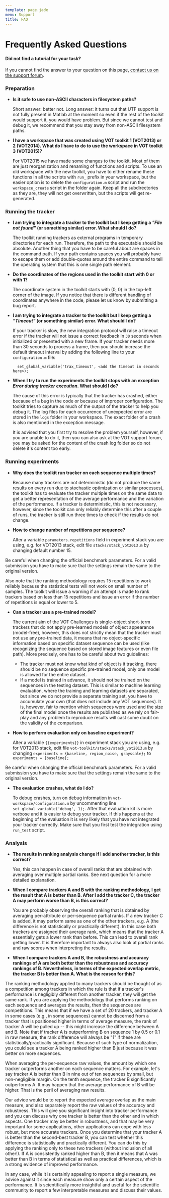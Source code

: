 ```yaml
---
template: page.jade
menu: Support
title: FAQ
---
```


# Frequently Asked Questions

<div class="alert alert-info" role="alert">
<div class="icon-left"><i class="glyphicon glyphicon-question-sign hugeicon"></i> </div>
<h4>Did not find a tutorial for your task?</h4>

If you cannot find the answer to your question on this page, <a href="https://groups.google.com/forum/?hl=en#!forum/votchallenge-help"> contact us on the support forum</a>.
</div>

### Preparation

- **Is it safe to use non-ASCII characters in filesystem paths?**

   Short answer: better not. Long answer: it turns out that UTF support is not fully present in Matlab at the moment so even if the rest of the toolkit would support it, you would have problem. But since we cannot test and debug it, we recommend that you stay away from non-ASCII filesystem paths.

- **I have a workspace that was created using VOT toolkit 1 (VOT2013) or 2 (VOT2014). What do I have to do to use the workspace in VOT toolkit 3 (VOT2015)?**

   For VOT2015 we have made some changes to the toolkit. Most of them are just reorganization and renaming of functions and scripts. To use an old workspace with the new toolkit, you have to either rename these functions in all the scripts with `run_` prefix in your workspace, but the easier option is to delete the `configuration.m` script and run the `workspace_create` script in the folder again. Keep all the subdirectories as they are, they will not get overwritten, but the scripts will get re-generated.

### Running the tracker

- **I am trying to integrate a tracker to the toolkit but I keep getting a *"File not found"* (or something similar) error. What should I do?**

   The toolkit running trackers as external programs in temporary directories for each run. Therefore, the path to the executable should be absolute. Another thing that you have to be careful about are spaces in the command path. If your path contains spaces you will probably have to escape them or add double-quotes around the entire command to tell the operating system that this is one single path element.

- **Do the coordinates of the regions used in the toolkit start with 0 or with 1?**

   The coordinate system in the toolkit starts with (0, 0) in the top-left corner of the image. If you notice that there is different handling of coordinates anywhere in the code, please let us know by submitting a bug report.

- **I am trying to integrate a tracker to the toolkit but I keep getting a *"Timeout"* (or something similar) error. What should I do?**

   If your tracker is slow, the new integration protocol will raise a timeout error if the tracker will not issue a correct feedback in `30` seconds when initialized or presented with a new frame. If your tracker needs more than 30 seconds to process a frame, then you should increase the default timeout interval by adding the following line to your `configuration.m` file:

        set_global_variable('trax_timeout', <add the timeout in seconds here>);

- **When I try to run the experiments the toolkit stops with an exception *Error during tracker execution*. What should I do?**

   The cause of this error is typically that the tracker has crashed, either because of a bug in the code or because of improper configuration. The toolkit tries to capture as much of the output of the tracker to help you debug it. The log files for each occurrence of unexpected error are stored in the `logs` folder in your workspace. The exact folder of a crash is also mentioned in the exception message.

   It is advised that you first try to resolve the problem yourself, however, if you are unable to do it, then you can also ask at the VOT support forum, you may be asked for the content of the crash log folder so do not delete it's content too early.

### Running experiments

- **Why does the toolkit run tracker on each sequence multiple times?**

    Because many trackers are not deterministic (do not produce the same results on every run due to stochastic optimization or similar processes), the toolkit has to evaluate the tracker multiple times on the same data to get a better representation of the average performance and the variation of the performance. If a tracker is deterministic, this is not necessary, however, since the toolkit can only reliably determine this after a couple of runs, the tracker is still run three times to check if the results do not change.

- **How to change number of repetitions per sequence?**

   Alter a variable `parameters.repetitions` field in experiment stack you are using, e.g. for VOT2013 stack, edit file `stacks/stack_vot2013.m` by changing default number 15.

<div class="alert alert-warning" role="alert">
Be careful when changing the official benchmark parameters. For a valid submission you have to make sure that the settings remain the same to the original version. </br>

Also note that the ranking methodology requires 15 repetitions to work reliably because the statistical tests will not work on small number of samples. The toolkit will issue a warning if an attempt is made to rank trackers based on less than 15 repetitions and issue an error if the number of repetitions is equal or lower to 5.
</div>

- **Can a tracker use a pre-trained model?**

    The current aim of the VOT Challenges is single-object short-term trackers that do not apply pre-learned models of object appearance (model-free), however, this does not strictly mean that the tracker must not use any pre-trained data, it means that no object-specific information based on specific dataset sequence can be used (like recognizing the sequence based on stored image features or even file path). More precisely, one has to be careful about two guidelines:

     - The tracker must not know what kind of object is it tracking, there should be no sequence specific pre-trained model, only one model is allowed for the entire dataset.
     - If a model is trained in advance, it should not be trained on the sequences in the testing dataset. This is similar to machine learning evaluation, where the training and learning datasets are separated, but since we do not provide a separate training set, you have to accumulate your own (that does not include any VOT sequences). It is, however, fair to mention which sequences were used and the size of the final model once the results are published as we rely on fair-play and any problem to reproduce results will cast some doubt on the validity of the comparison.

- **How to perform evaluation only on baseline experiment?**

  Alter a variable `{{experiments}}` in experiment stack you are using, e.g. for VOT2013 stack, edit file `vot-toolkit/stacks/stack_vot2013.m` by changing `experiments = {baseline, region_noise, grayscale};` to `experiments = {baseline};`

<div class="alert alert-warning" role="alert">
Be careful when changing the official benchmark parameters. For a valid submission you have to make sure that the settings remain the same to the original version.
</div>

- **The evaluation crashes, what do I do?**

  To debug crashes, turn on debug information in `vot-workspace/configuration.m` by uncommenting line `set_global_variable('debug', 1);`. After that evaluation kit is more verbose and it is easier to debug your tracker. If this happens at the beginning of the evaluation it is very likely that you have not integrated your tracker correctly. Make sure that you first test the integration using `run_test` script.

### Analysis

- **The results in ranking analysis change if I add another tracker, is this correct?**

  Yes, this can happen in case of overall ranks that are obtained with averaging over multiple partial ranks. See next question for a more detailed explanation.

- **When I compare trackers A and B with the ranking methodology, I get the result that A is better than B. After I add the tracker C, the tracker A may perform worse than B, is this correct?**

  You are probably observing the overall ranking that is obtained by averaging per-attribute or per-sequence partial ranks. If a new tracker C is added, it may perform same as one of the other trackers, e.g. A (the difference is not statistically or practically different). In this case both trackers are assigned their average rank, which means that the tracker A essentially gets a lower rank than before. This can lead to overall rank getting lower. It is therefore important to always also look at partial ranks and raw scores when interpreting the results.

- **When I compare trackers A and B, the robustness and accuracy rankings of A are both better than the robustness and accuracy rankings of B. Nevertheless, in terms of the expected overlap metric, the tracker B is better than A. What is the reason for this?**

The ranking methodology applied to many trackers should be thought of as a competition among trackers in which the rule is that if a tracker's performance is negligibly different from another tracker, they will get the same rank. If you are applying the methodology that performs ranking on each sequence and averages the results, then the sequences are competitions. This means that if we have a set of 20 trackers, and tracker A in some cases (e.g., in some sequences) cannot be discerned from a tracker that is positioned higher in terms of average measure, the rank of tracker A will be pulled up -- this might increase the difference between A and B. Note that if tracker A is outperforming B on sequence 1 by 0.5 or 0.1 in raw measure, the rank difference will always be "1" if these are statistically/practically significant. Because of such type of normalization, you could see a tracker A being ranked higher than B just because it was better on more sequences.

When averaging the per-sequence raw values, the amount by which one tracker outperforms another on each sequence matters. For example, let's say tracker A is better than B in nine out of ten sequences by small, but non-negligible margin. On the tenth sequence, the tracker B significantly outperforms A. It may happen that the average performance of B will be higher. That is the peril of averaging raw results.

Our advice would be to report the expected average overlap as the main measure, and also separately report the raw values of the accuracy and robustness. This will give you significant insight into tracker performance and you can discuss why one tracker is better than the other and in which aspects. One tracker may be better in robustness, and that may be very important for some applications, other applications can cope with less robust, but more accurate trackers. Once you determine that your tracker A is better than the second-best tracker B, you can test whether this difference is statistically and practically different. You can do this by applying the ranking only to these two trackers (without inclusion of all other!). If A is consistently ranked higher than B, then it means that A was better than B in terms of statistical as well as practical differences, which is a strong evidence of improved performance.

In any case, while it is certainly appealing to report a single measure, we advise against it since each measure show only a certain aspect of the performance. It is scientifically more insightful and useful for the scientific community to report a few interpretable measures and discuss their values.

